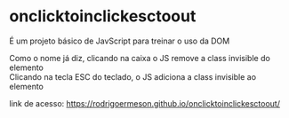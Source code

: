 # onclicktoinclickesctoout

É um projeto básico de JavScript para treinar o uso da DOM <br>

Como o nome já diz, clicando na caixa o JS remove a class invisible do elemento <br>
Clicando na tecla ESC do teclado, o JS adiciona a class invisible ao elemento <br>

link de acesso: https://rodrigoermeson.github.io/onclicktoinclickesctoout/
